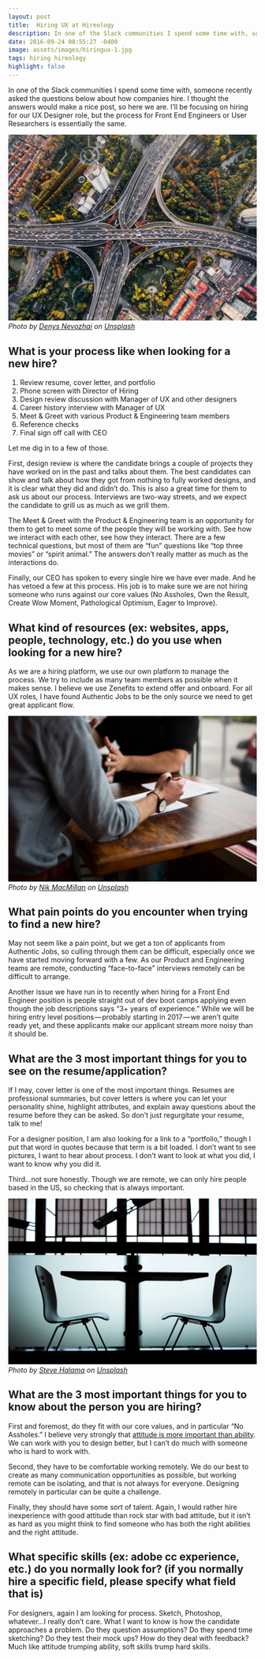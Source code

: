 ```yaml
---
layout: post
title:  Hiring UX at Hireology
description: In one of the Slack communities I spend some time with, someone recently asked the questions below about how companies hire. I thought the answers would make a nice post, so here we are.
date: 2016-09-24 08:55:27 -0400
image: assets/images/hiringux-1.jpg
tags: hiring hireology
highlight: false
---
```

In one of the Slack communities I spend some time with, someone recently asked the questions below about how companies hire. I thought the answers would make a nice post, so here we are. I’ll be focusing on hiring for our UX Designer role, but the process for Front End Engineers or User Researchers is essentially the same.

![Image of an interstate interchage from above](/assets/images/hiringux-1.jpg)
_Photo by [Denys Nevozhai](https://unsplash.com/photos/7nrsVjvALnA?utm_source=unsplash&amp;utm_medium=referral&amp;utm_content=creditCopyText) on [Unsplash](https://unsplash.com/?utm_source=unsplash&amp;utm_medium=referral&amp;utm_content=creditCopyText)_

## What is your process like when looking for a new hire?

1. Review resume, cover letter, and portfolio
2. Phone screen with Director of Hiring
3. Design review discussion with Manager of UX and other designers
4. Career history interview with Manager of UX
5. Meet &amp; Greet with various Product &amp; Engineering team members
6. Reference checks
7. Final sign off call with CEO

Let me dig in to a few of those.

First, design review is where the candidate brings a couple of projects they have worked on in the past and talks about them. The best candidates can show and talk about how they got from nothing to fully worked designs, and it is clear what they did and didn’t do. This is also a great time for them to ask us about our process. Interviews are two-way streets, and we expect the candidate to grill us as much as we grill them.

The Meet &amp; Greet with the Product &amp; Engineering team is an opportunity for them to get to meet some of the people they will be working with. See how we interact with each other, see how they interact. There are a few technical questions, but most of them are “fun” questions like “top three movies” or “spirit animal.” The answers don’t really matter as much as the interactions do.

Finally, our CEO has spoken to every single hire we have ever made. And he has vetoed a few at this process. His job is to make sure we are not hiring someone who runs against our core values (No Assholes, Own the Result, Create Wow Moment, Pathological Optimism, Eager to Improve).

## What kind of resources (ex: websites, apps, people, technology, etc.) do you use when looking for a new hire?

As we are a hiring platform, we use our own platform to manage the process. We try to include as many team members as possible when it makes sense. I believe we use Zenefits to extend offer and onboard. For all UX roles, I have found Authentic Jobs to be the only source we need to get great applicant flow.

![Two people sitting at a table.](/assets/images/hiringux-2.jpg)
_Photo by [Nik MacMillan](https://unsplash.com/photos/YXemfQiPR_E?utm_source=unsplash&amp;utm_medium=referral&amp;utm_content=creditCopyText) on [Unsplash](https://unsplash.com/?utm_source=unsplash&amp;utm_medium=referral&amp;utm_content=creditCopyText)_

## What pain points do you encounter when trying to find a new hire?

May not seem like a pain point, but we get a ton of applicants from Authentic Jobs, so culling through them can be difficult, especially once we have started moving forward with a few. As our Product and Engineering teams are remote, conducting “face-to-face” interviews remotely can be difficult to arrange.

Another issue we have run in to recently when hiring for a Front End Engineer position is people straight out of dev boot camps applying even though the job descriptions says “3+ years of experience.” While we will be hiring entry level positions — probably starting in 2017 — we aren’t quite ready yet, and these applicants make our applicant stream more noisy than it should be.

## What are the 3 most important things for you to see on the resume/application?

If I may, cover letter is one of the most important things. Resumes are professional summaries, but cover letters is where you can let your personality shine, highlight attributes, and explain away questions about the resume before they can be asked. So don’t just regurgitate your resume, talk to me!

For a designer position, I am also looking for a link to a “portfolio,” though I put that word in quotes because that term is a bit loaded. I don’t want to see pictures, I want to hear about process. I don’t want to look at what you did, I want to know why you did it.

Third…not sure honestly. Though we are remote, we can only hire people based in the US, so checking that is always important.

![A table and two chairs as viewed from the side](/assets/images/hiringux-3.jpg)
_Photo by [Steve Halama](https://unsplash.com/photos/NPKk_3ZK2DY?utm_source=unsplash&amp;utm_medium=referral&amp;utm_content=creditCopyText) on [Unsplash](https://unsplash.com/?utm_source=unsplash&amp;utm_medium=referral&amp;utm_content=creditCopyText)_

## What are the 3 most important things for you to know about the person you are hiring?

First and foremost, do they fit with our core values, and in particular “No Assholes.” I believe very strongly that <a href="https://medium.com/@designingsean/no-assholes-hiring-368b957edeaf#.q2eyv8ufg" data-href="https://medium.com/@designingsean/no-assholes-hiring-368b957edeaf#.q2eyv8ufg" class="markup--anchor markup--p-anchor" target="_blank">attitude is more important than ability</a>. We can work with you to design better, but I can’t do much with someone who is hard to work with.

Second, they have to be comfortable working remotely. We do our best to create as many communication opportunities as possible, but working remote can be isolating, and that is not always for everyone. Designing remotely in particular can be quite a challenge.

Finally, they should have some sort of talent. Again, I would rather hire inexperience with good attitude than rock star with bad attitude, but it isn’t as hard as you might think to find someone who has both the right abilities and the right attitude.

## What specific skills (ex: adobe cc experience, etc.) do you normally look for? (if you normally hire a specific field, please specify what field that is)

For designers, again I am looking for process. Sketch, Photoshop, whatever…I really don’t care. What I want to know is how the candidate approaches a problem. Do they question assumptions? Do they spend time sketching? Do they test their mock ups? How do they deal with feedback? Much like attitude trumping ability, soft skills trump hard skills.